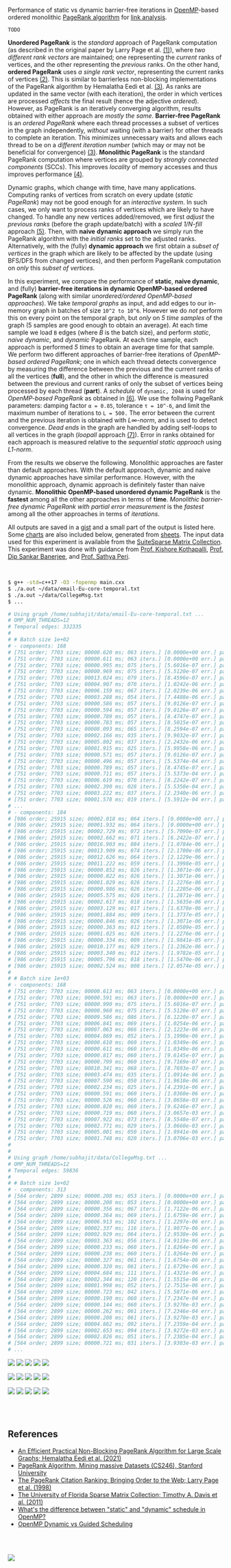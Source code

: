 Performance of static vs dynamic barrier-free iterations in [OpenMP]-based
ordered monolithic [PageRank algorithm] for [link analysis].

`TODO`

**Unordered PageRank** is the *standard* approach of PageRank computation (as
described in the original paper by Larry Page et al. [(1)]), where *two*
*different rank vectors* are maintained; one representing the *current* ranks of
vertices, and the other representing the *previous* ranks. On the other hand,
**ordered PageRank** uses *a single rank vector*, representing the current ranks
of vertices [(2)]. This is similar to barrierless non-blocking implementations
of the PageRank algorithm by Hemalatha Eedi et al. [(3)]. As ranks are updated
in the same vector (with each iteration), the order in which vertices are
processed *affects* the final result (hence the adjective *ordered*). However,
as PageRank is an iteratively converging algorithm, results obtained with either
approach are *mostly the same*. **Barrier-free PageRank** is an *ordered*
*PageRank* where each thread processes a subset of vertices in the graph
independently, *without* waiting (with a barrier) for other threads to complete an
iteration. This minimizes unnecessary waits and allows each thread to be on a
*different iteration number* (which may or may not be beneficial for convergence)
[(3)]. **Monolithic PageRank** is the standard PageRank computation where vertices
are grouped by *strongly connected components* (SCCs). This improves *locality* of
memory accesses and thus improves performance [(4)].

Dynamic graphs, which change with time, have many applications. Computing ranks
of vertices from scratch on every update (*static PageRank*) may not be good
enough for an *interactive system*. In such cases, we only want to process ranks
of vertices which are likely to have changed. To handle any new vertices
added/removed, we first *adjust* the *previous ranks* (before the graph
update/batch) with a *scaled 1/N-fill* approach [(5)]. Then, with **naive**
**dynamic approach** we simply run the PageRank algorithm with the *initial ranks*
set to the adjusted ranks. Alternatively, with the (fully) **dynamic approach**
we first obtain a *subset of vertices* in the graph which are likely to be
affected by the update (using BFS/DFS from changed vertices), and then perform
PageRank computation on *only* this *subset of vertices*.

In this experiment, we compare the performance of **static**, **naive dynamic**,
and (fully) **barrier-free iterations in dynamic OpenMP-based ordered PageRank**
(along with similar *unordered/ordered OpenMP-based approaches*). We take
*temporal graphs* as input, and add edges to our in-memory graph in batches of
size `10^2 to 10^6`. However we do *not* perform this on every point on the
temporal graph, but *only* on *5 time samples* of the graph (5 samples are good
enough to obtain an average). At each time sample we load `B` edges (where *B*
is the batch size), and perform *static*, *naive dynamic*, and *dynamic*
PageRank. At each time sample, each approach is performed *5 times* to obtain an
average time for that sample. We perform two different approaches of
barrier-free iterations of *OpenMP-based ordered PageRank*; one in which each
thread detects convergence by measuring the difference between the previous and
the current ranks of all the vertices (**full**), and the other in which the
difference is measured between the previous and current ranks of only the subset
of vertices being processed by each thread (**part**). A *schedule* of
`dynamic, 2048` is used for *OpenMP-based PageRank* as obtained in [(6)]. We use
the follwing PageRank parameters: damping factor `α = 0.85`, tolerance `τ = 10^-6`,
and limit the maximum number of iterations to `L = 500.` The error between the
current and the previous iteration is obtained with *L∞-norm*, and is used to
detect convergence. *Dead ends* in the graph are handled by adding self-loops to
all vertices in the graph (*loopall* approach [(7)]). Error in ranks obtained
for each approach is measured relative to the *sequential static approach* using
*L1-norm*.

From the results we observe the following. Monolithic approaches are faster than
default approaches. With the default approach, dynamic and naive dynamic
approaches have similar performance. However, with the monolithic approach,
dynamic approach is definitely faster than naive dynamic. **Monolithic**
**OpenMP-based unordered dynamic PageRank** is the **fastest** among all the other
approaches in terms of **time**. *Monolithic barrier-free dynamic PageRank with*
*partial error measurement* is the *fastest* among all the other approaches in
terms of *iterations*.

All outputs are saved in a [gist] and a small part of the output is listed here.
Some [charts] are also included below, generated from [sheets]. The input data
used for this experiment is available from the [SuiteSparse Matrix Collection].
This experiment was done with guidance from [Prof. Kishore Kothapalli],
[Prof. Dip Sankar Banerjee], and [Prof. Sathya Peri].

<br>

```bash
$ g++ -std=c++17 -O3 -fopenmp main.cxx
$ ./a.out ~/data/email-Eu-core-temporal.txt
$ ./a.out ~/data/CollegeMsg.txt
$ ...

# Using graph /home/subhajit/data/email-Eu-core-temporal.txt ...
# OMP_NUM_THREADS=12
# Temporal edges: 332335
#
# # Batch size 1e+02
# - components: 168
# [751 order; 7703 size; 00000.620 ms; 063 iters.] [0.0000e+00 err.] pagerankOmpUnorderedStatic
# [751 order; 7703 size; 00000.611 ms; 063 iters.] [0.0000e+00 err.] pagerankOmpUnorderedSplitStatic
# [751 order; 7703 size; 00000.995 ms; 075 iters.] [5.6016e-07 err.] pagerankOmpOrderedStatic
# [751 order; 7703 size; 00000.969 ms; 075 iters.] [5.5120e-07 err.] pagerankOmpOrderedSplitStatic
# [751 order; 7703 size; 00013.024 ms; 079 iters.] [8.4596e-07 err.] pagerankBarrierfreeFullOmpStatic
# [751 order; 7703 size; 00004.907 ms; 070 iters.] [1.0242e-06 err.] pagerankBarrierfreeFullOmpSplitStatic
# [751 order; 7703 size; 00006.159 ms; 067 iters.] [2.0239e-06 err.] pagerankBarrierfreePartOmpStatic
# [751 order; 7703 size; 00003.288 ms; 054 iters.] [7.4488e-06 err.] pagerankBarrierfreePartOmpSplitStatic
# [751 order; 7703 size; 00000.586 ms; 057 iters.] [9.0126e-07 err.] pagerankOmpUnorderedNaiveDynamic
# [751 order; 7703 size; 00000.594 ms; 057 iters.] [9.0126e-07 err.] pagerankOmpUnorderedSplitNaiveDynamic
# [751 order; 7703 size; 00000.789 ms; 057 iters.] [8.4747e-07 err.] pagerankOmpOrderedNaiveDynamic
# [751 order; 7703 size; 00000.783 ms; 057 iters.] [8.5015e-07 err.] pagerankOmpOrderedSplitNaiveDynamic
# [751 order; 7703 size; 00008.093 ms; 065 iters.] [8.2594e-07 err.] pagerankBarrierfreeFullOmpNaiveDynamic
# [751 order; 7703 size; 00002.166 ms; 035 iters.] [9.9032e-07 err.] pagerankBarrierfreeFullOmpSplitNaiveDynamic
# [751 order; 7703 size; 00005.802 ms; 037 iters.] [2.2432e-06 err.] pagerankBarrierfreePartOmpNaiveDynamic
# [751 order; 7703 size; 00001.915 ms; 025 iters.] [5.9958e-06 err.] pagerankBarrierfreePartOmpSplitNaiveDynamic
# [751 order; 7703 size; 00000.571 ms; 057 iters.] [9.0126e-07 err.] pagerankOmpUnorderedDynamic
# [751 order; 7703 size; 00000.496 ms; 057 iters.] [5.5374e-04 err.] pagerankOmpUnorderedSplitDynamic
# [751 order; 7703 size; 00000.789 ms; 057 iters.] [8.4745e-07 err.] pagerankOmpOrderedDynamic
# [751 order; 7703 size; 00000.711 ms; 057 iters.] [5.5373e-04 err.] pagerankOmpOrderedSplitDynamic
# [751 order; 7703 size; 00006.619 ms; 070 iters.] [8.2242e-07 err.] pagerankBarrierfreeFullOmpDynamic
# [751 order; 7703 size; 00002.390 ms; 028 iters.] [5.5350e-04 err.] pagerankBarrierfreeFullOmpSplitDynamic
# [751 order; 7703 size; 00003.222 ms; 037 iters.] [2.2340e-06 err.] pagerankBarrierfreePartOmpDynamic
# [751 order; 7703 size; 00001.578 ms; 019 iters.] [5.5912e-04 err.] pagerankBarrierfreePartOmpSplitDynamic
# ...
# - components: 184
# [986 order; 25915 size; 00002.018 ms; 064 iters.] [0.0000e+00 err.] pagerankOmpUnorderedStatic
# [986 order; 25915 size; 00001.932 ms; 064 iters.] [0.0000e+00 err.] pagerankOmpUnorderedSplitStatic
# [986 order; 25915 size; 00002.729 ms; 072 iters.] [5.7090e-07 err.] pagerankOmpOrderedStatic
# [986 order; 25915 size; 00002.662 ms; 071 iters.] [6.2422e-07 err.] pagerankOmpOrderedSplitStatic
# [986 order; 25915 size; 00016.903 ms; 084 iters.] [1.0784e-06 err.] pagerankBarrierfreeFullOmpStatic
# [986 order; 25915 size; 00013.909 ms; 074 iters.] [2.1700e-06 err.] pagerankBarrierfreeFullOmpSplitStatic
# [986 order; 25915 size; 00012.626 ms; 064 iters.] [2.1229e-06 err.] pagerankBarrierfreePartOmpStatic
# [986 order; 25915 size; 00011.222 ms; 059 iters.] [1.3998e-05 err.] pagerankBarrierfreePartOmpSplitStatic
# [986 order; 25915 size; 00000.852 ms; 026 iters.] [1.3071e-06 err.] pagerankOmpUnorderedNaiveDynamic
# [986 order; 25915 size; 00000.822 ms; 026 iters.] [1.3071e-06 err.] pagerankOmpUnorderedSplitNaiveDynamic
# [986 order; 25915 size; 00001.029 ms; 026 iters.] [1.2276e-06 err.] pagerankOmpOrderedNaiveDynamic
# [986 order; 25915 size; 00000.986 ms; 026 iters.] [1.2205e-06 err.] pagerankOmpOrderedSplitNaiveDynamic
# [986 order; 25915 size; 00005.575 ms; 026 iters.] [1.2871e-06 err.] pagerankBarrierfreeFullOmpNaiveDynamic
# [986 order; 25915 size; 00002.617 ms; 018 iters.] [1.5635e-06 err.] pagerankBarrierfreeFullOmpSplitNaiveDynamic
# [986 order; 25915 size; 00003.129 ms; 017 iters.] [1.6378e-06 err.] pagerankBarrierfreePartOmpNaiveDynamic
# [986 order; 25915 size; 00001.884 ms; 009 iters.] [1.3737e-05 err.] pagerankBarrierfreePartOmpSplitNaiveDynamic
# [986 order; 25915 size; 00000.846 ms; 026 iters.] [1.3071e-06 err.] pagerankOmpUnorderedDynamic
# [986 order; 25915 size; 00000.363 ms; 012 iters.] [2.0509e-05 err.] pagerankOmpUnorderedSplitDynamic
# [986 order; 25915 size; 00001.025 ms; 026 iters.] [1.2276e-06 err.] pagerankOmpOrderedDynamic
# [986 order; 25915 size; 00000.334 ms; 009 iters.] [1.9841e-05 err.] pagerankOmpOrderedSplitDynamic
# [986 order; 25915 size; 00010.177 ms; 029 iters.] [1.2362e-06 err.] pagerankBarrierfreeFullOmpDynamic
# [986 order; 25915 size; 00003.340 ms; 012 iters.] [1.9782e-05 err.] pagerankBarrierfreeFullOmpSplitDynamic
# [986 order; 25915 size; 00005.796 ms; 018 iters.] [1.5470e-06 err.] pagerankBarrierfreePartOmpDynamic
# [986 order; 25915 size; 00002.524 ms; 008 iters.] [2.0574e-05 err.] pagerankBarrierfreePartOmpSplitDynamic
#
# # Batch size 1e+03
# - components: 168
# [751 order; 7703 size; 00000.613 ms; 063 iters.] [0.0000e+00 err.] pagerankOmpUnorderedStatic
# [751 order; 7703 size; 00000.591 ms; 063 iters.] [0.0000e+00 err.] pagerankOmpUnorderedSplitStatic
# [751 order; 7703 size; 00000.990 ms; 075 iters.] [5.6016e-07 err.] pagerankOmpOrderedStatic
# [751 order; 7703 size; 00000.960 ms; 075 iters.] [5.5120e-07 err.] pagerankOmpOrderedSplitStatic
# [751 order; 7703 size; 00009.586 ms; 086 iters.] [6.1220e-07 err.] pagerankBarrierfreeFullOmpStatic
# [751 order; 7703 size; 00006.841 ms; 069 iters.] [1.0254e-06 err.] pagerankBarrierfreeFullOmpSplitStatic
# [751 order; 7703 size; 00007.063 ms; 066 iters.] [2.1223e-06 err.] pagerankBarrierfreePartOmpStatic
# [751 order; 7703 size; 00004.869 ms; 052 iters.] [5.1990e-06 err.] pagerankBarrierfreePartOmpSplitStatic
# [751 order; 7703 size; 00000.610 ms; 060 iters.] [1.0349e-06 err.] pagerankOmpUnorderedNaiveDynamic
# [751 order; 7703 size; 00000.611 ms; 060 iters.] [1.0349e-06 err.] pagerankOmpUnorderedSplitNaiveDynamic
# [751 order; 7703 size; 00000.817 ms; 060 iters.] [9.6145e-07 err.] pagerankOmpOrderedNaiveDynamic
# [751 order; 7703 size; 00000.799 ms; 060 iters.] [9.7169e-07 err.] pagerankOmpOrderedSplitNaiveDynamic
# [751 order; 7703 size; 00010.341 ms; 068 iters.] [8.7693e-07 err.] pagerankBarrierfreeFullOmpNaiveDynamic
# [751 order; 7703 size; 00003.474 ms; 035 iters.] [1.0914e-06 err.] pagerankBarrierfreeFullOmpSplitNaiveDynamic
# [751 order; 7703 size; 00007.590 ms; 050 iters.] [1.9610e-06 err.] pagerankBarrierfreePartOmpNaiveDynamic
# [751 order; 7703 size; 00002.234 ms; 025 iters.] [4.2391e-06 err.] pagerankBarrierfreePartOmpSplitNaiveDynamic
# [751 order; 7703 size; 00000.591 ms; 060 iters.] [1.0360e-06 err.] pagerankOmpUnorderedDynamic
# [751 order; 7703 size; 00000.526 ms; 060 iters.] [3.0658e-03 err.] pagerankOmpUnorderedSplitDynamic
# [751 order; 7703 size; 00000.820 ms; 060 iters.] [9.6246e-07 err.] pagerankOmpOrderedDynamic
# [751 order; 7703 size; 00000.719 ms; 060 iters.] [3.0657e-03 err.] pagerankOmpOrderedSplitDynamic
# [751 order; 7703 size; 00007.922 ms; 073 iters.] [8.5548e-07 err.] pagerankBarrierfreeFullOmpDynamic
# [751 order; 7703 size; 00002.771 ms; 029 iters.] [3.0660e-03 err.] pagerankBarrierfreeFullOmpSplitDynamic
# [751 order; 7703 size; 00005.001 ms; 050 iters.] [1.9941e-06 err.] pagerankBarrierfreePartOmpDynamic
# [751 order; 7703 size; 00001.748 ms; 020 iters.] [3.0706e-03 err.] pagerankBarrierfreePartOmpSplitDynamic
#
#
# Using graph /home/subhajit/data/CollegeMsg.txt ...
# OMP_NUM_THREADS=12
# Temporal edges: 59836
#
# # Batch size 1e+02
# - components: 313
# [564 order; 2899 size; 00000.208 ms; 053 iters.] [0.0000e+00 err.] pagerankOmpUnorderedStatic
# [564 order; 2899 size; 00000.208 ms; 053 iters.] [0.0000e+00 err.] pagerankOmpUnorderedSplitStatic
# [564 order; 2899 size; 00000.356 ms; 067 iters.] [1.7122e-06 err.] pagerankOmpOrderedStatic
# [564 order; 2899 size; 00000.364 ms; 069 iters.] [1.6759e-06 err.] pagerankOmpOrderedSplitStatic
# [564 order; 2899 size; 00006.913 ms; 102 iters.] [1.2297e-06 err.] pagerankBarrierfreeFullOmpStatic
# [564 order; 2899 size; 00002.337 ms; 116 iters.] [1.9077e-06 err.] pagerankBarrierfreeFullOmpSplitStatic
# [564 order; 2899 size; 00002.929 ms; 064 iters.] [2.9538e-06 err.] pagerankBarrierfreePartOmpStatic
# [564 order; 2899 size; 00003.363 ms; 056 iters.] [4.9119e-06 err.] pagerankBarrierfreePartOmpSplitStatic
# [564 order; 2899 size; 00000.233 ms; 060 iters.] [1.8264e-06 err.] pagerankOmpUnorderedNaiveDynamic
# [564 order; 2899 size; 00000.238 ms; 060 iters.] [1.8264e-06 err.] pagerankOmpUnorderedSplitNaiveDynamic
# [564 order; 2899 size; 00000.327 ms; 061 iters.] [1.6754e-06 err.] pagerankOmpOrderedNaiveDynamic
# [564 order; 2899 size; 00000.320 ms; 061 iters.] [1.6729e-06 err.] pagerankOmpOrderedSplitNaiveDynamic
# [564 order; 2899 size; 00004.684 ms; 111 iters.] [1.4321e-06 err.] pagerankBarrierfreeFullOmpNaiveDynamic
# [564 order; 2899 size; 00002.344 ms; 120 iters.] [1.5515e-06 err.] pagerankBarrierfreeFullOmpSplitNaiveDynamic
# [564 order; 2899 size; 00001.998 ms; 052 iters.] [2.7515e-06 err.] pagerankBarrierfreePartOmpNaiveDynamic
# [564 order; 2899 size; 00000.723 ms; 042 iters.] [5.5871e-06 err.] pagerankBarrierfreePartOmpSplitNaiveDynamic
# [564 order; 2899 size; 00000.190 ms; 060 iters.] [7.2347e-04 err.] pagerankOmpUnorderedDynamic
# [564 order; 2899 size; 00000.144 ms; 060 iters.] [3.9270e-03 err.] pagerankOmpUnorderedSplitDynamic
# [564 order; 2899 size; 00000.262 ms; 061 iters.] [7.2346e-04 err.] pagerankOmpOrderedDynamic
# [564 order; 2899 size; 00000.208 ms; 061 iters.] [3.9270e-03 err.] pagerankOmpOrderedSplitDynamic
# [564 order; 2899 size; 00004.862 ms; 092 iters.] [7.2359e-04 err.] pagerankBarrierfreeFullOmpDynamic
# [564 order; 2899 size; 00002.653 ms; 094 iters.] [3.9272e-03 err.] pagerankBarrierfreeFullOmpSplitDynamic
# [564 order; 2899 size; 00002.826 ms; 051 iters.] [7.2385e-04 err.] pagerankBarrierfreePartOmpDynamic
# [564 order; 2899 size; 00000.721 ms; 031 iters.] [3.9303e-03 err.] pagerankBarrierfreePartOmpSplitDynamic
# ...
```

[![](https://i.imgur.com/37rJGjh.png)][sheetp]
[![](https://i.imgur.com/qauNm2R.png)][sheetp]
[![](https://i.imgur.com/vkiba2H.png)][sheetp]
[![](https://i.imgur.com/PENQ8um.png)][sheetp]
[![](https://i.imgur.com/ABxOjJz.png)][sheetp]

[![](https://i.imgur.com/54KAiyp.png)][sheetp]
[![](https://i.imgur.com/s1mYDll.png)][sheetp]
[![](https://i.imgur.com/gyqpxn3.png)][sheetp]
[![](https://i.imgur.com/ac23NF3.png)][sheetp]
[![](https://i.imgur.com/batwBYg.png)][sheetp]

[![](https://i.imgur.com/kk5z0EF.png)][sheetp]
[![](https://i.imgur.com/ppHz5zN.png)][sheetp]
[![](https://i.imgur.com/xC7Di3c.png)][sheetp]
[![](https://i.imgur.com/b0EUO5J.png)][sheetp]
[![](https://i.imgur.com/MSDDHIC.png)][sheetp]

<br>
<br>


## References

- [An Efficient Practical Non-Blocking PageRank Algorithm for Large Scale Graphs; Hemalatha Eedi et al. (2021)](https://ieeexplore.ieee.org/document/9407114)
- [PageRank Algorithm, Mining massive Datasets (CS246), Stanford University](https://www.youtube.com/watch?v=ke9g8hB0MEo)
- [The PageRank Citation Ranking: Bringing Order to the Web; Larry Page et al. (1998)](https://citeseerx.ist.psu.edu/viewdoc/summary?doi=10.1.1.38.5427)
- [The University of Florida Sparse Matrix Collection; Timothy A. Davis et al. (2011)](https://doi.org/10.1145/2049662.2049663)
- [What's the difference between "static" and "dynamic" schedule in OpenMP?](https://stackoverflow.com/a/10852852/1413259)
- [OpenMP Dynamic vs Guided Scheduling](https://stackoverflow.com/a/43047074/1413259)

<br>
<br>


[![](https://i.imgur.com/Fg73quJ.jpg)](https://www.youtube.com/watch?v=IY1VxuN7A14)<br>


[(1)]: https://citeseerx.ist.psu.edu/viewdoc/summary?doi=10.1.1.38.5427
[(2)]: https://github.com/puzzlef/pagerank-ordered-vs-unordered
[(3)]: https://ieeexplore.ieee.org/document/9407114
[(4)]: https://ieeexplore.ieee.org/document/9835216
[(5)]: https://gist.github.com/wolfram77/eb7a3b2e44e3c2069e046389b45ead03
[(6)]: https://github.com/puzzlef/pagerank-openmp-adjust-schedule
[(7)]: https://gist.github.com/wolfram77/94c38b9cfbf0c855e5f42fa24a8602fc
[Prof. Dip Sankar Banerjee]: https://sites.google.com/site/dipsankarban/
[Prof. Kishore Kothapalli]: https://faculty.iiit.ac.in/~kkishore/
[Prof. Sathya Peri]: https://people.iith.ac.in/sathya_p/
[SuiteSparse Matrix Collection]: https://sparse.tamu.edu
[OpenMP]: https://en.wikipedia.org/wiki/OpenMP
[PageRank algorithm]: https://en.wikipedia.org/wiki/PageRank
[link analysis]: https://en.wikipedia.org/wiki/Network_theory#Link_analysis
[gist]: https://gist.github.com/wolfram77/ffef48d413ed5ba958f03eaa8340432b
[charts]: https://imgur.com/a/oP0M3k9
[sheets]: https://docs.google.com/spreadsheets/d/16F5TUYKK4nJGAXYxvP0uFJrIhuxUxUIPnytl9qQaY_s/edit?usp=sharing
[sheetp]: https://docs.google.com/spreadsheets/d/e/2PACX-1vTEf2ffkQQUY5i1MOOKnOHHQ_odxkNdwZYn_pWPD6I__yNsEtgfA_kOJZykItwVMXDTmzs_dZaJk_5M/pubhtml
